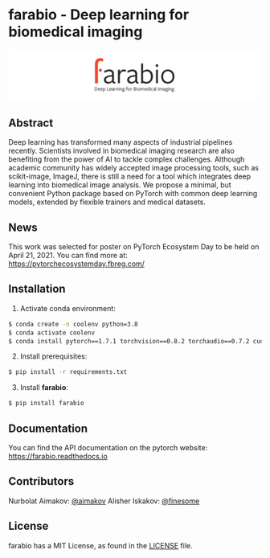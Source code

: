 # farabio - Deep learning for biomedical imaging

![logo](logo/Final_Cropped_3.png)

## Abstract

Deep learning has transformed many aspects of industrial pipelines recently. Scientists involved in biomedical imaging research are also benefiting from the power of AI to tackle complex challenges. Although academic community has widely accepted image processing tools, such as scikit-image, ImageJ, there is still a need for a tool which integrates deep learning into biomedical image analysis. We propose a minimal, but convenient Python package based on PyTorch with common deep learning models, extended by flexible trainers and medical datasets.


## News
This work was selected for poster on PyTorch Ecosystem Day to be held on April 21, 2021. You can find more at: https://pytorchecosystemday.fbreg.com/

## Installation

1. Activate conda environment:

```bash
$ conda create -n coolenv python=3.8
$ conda activate coolenv
$ conda install pytorch==1.7.1 torchvision==0.8.2 torchaudio==0.7.2 cudatoolkit=11.0 -c pytorch
```

2. Install prerequisites:

```bash
$ pip install -r requirements.txt
```

3. Install **farabio**:

```bash
$ pip install farabio 
```

## Documentation

You can find the API documentation on the pytorch website: https://farabio.readthedocs.io

## Contributors

Nurbolat Aimakov: [@aimakov](github.com/aimakov)
Alisher Iskakov: [@finesome](github.com/finesome)

## License

farabio has a MIT License, as found in the [LICENSE](LICENSE) file.
